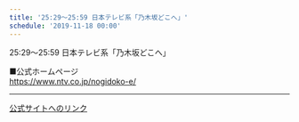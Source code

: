 ```yaml
---
title: '25:29～25:59 日本テレビ系「乃木坂どこへ」'
schedule: '2019-11-18 00:00'
---
```


<div id="detailBody"> <p>  25:29～25:59 日本テレビ系「乃木坂どこへ」 </p> <p>  ■公式ホームページ  <br/>  <a href="https://www.ntv.co.jp/nogidoko-e/" target="_blank" title="https://www.ntv.co.jp/nogidoko-e/">   https://www.ntv.co.jp/nogidoko-e/  </a> </p></div>

---
[公式サイトへのリンク]('http://www.nogizaka46.com/schedule/2019/11/053215.php?member=mio-yakubo&category=&monthly=201911')